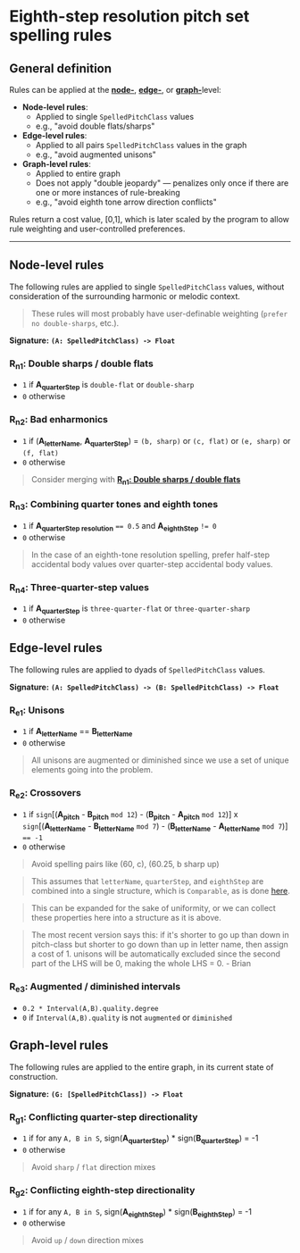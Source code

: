 # Eighth-step resolution pitch set spelling rules

## General definition

Rules can be applied at the [**node-**](#node-level), [**edge-**](#edge-level), or [**graph-**](#graph-level)level:

- **Node-level rules**:
  - Applied to single `SpelledPitchClass` values
  - e.g., "avoid double flats/sharps"
- **Edge-level rules**:
  - Applied to all pairs `SpelledPitchClass` values in the graph
  - e.g., "avoid augmented unisons"
- **Graph-level rules**:
  - Applied to entire graph
  - Does not apply "double jeopardy" — penalizes only once if there are one or more instances of rule-breaking
  - e.g., "avoid eighth tone arrow direction conflicts"
  
Rules return a cost value, [0,1], which is later scaled by the program to allow rule weighting and user-controlled preferences.

---

<a id="node-level"></a>
## Node-level rules

The following rules are applied to single `SpelledPitchClass` values, without consideration of the surrounding harmonic or melodic context.

> These rules will most probably have user-definable weighting (`prefer no double-sharps`, etc.).

**Signature:** **`(A: SpelledPitchClass) -> Float`**

<a id="double-sharps-double-flats"></a>
### R<sub>n1</sub>: Double sharps / double flats
* `1` if **A<sub>quarterStep</sub>** is `double-flat` or `double-sharp`
* `0` otherwise

<a id="bad-enharmonics"></a>
### R<sub>n2</sub>: Bad enharmonics
* `1` if (**A<sub>letterName</sub>**, **A<sub>quarterStep</sub>**) = `(b, sharp)` or `(c, flat)` or `(e, sharp)` or `(f, flat)`
* `0` otherwise

> Consider merging with [**R<sub>n1</sub>: Double sharps / double flats**](#double-sharps-double-flats)

<a id="combining-quarter-tones-eighth-tones"></a>
### R<sub>n3</sub>: Combining quarter tones and eighth tones
* `1` if **A<sub>quarterStep resolution</sub>** `== 0.5` and **A<sub>eighthStep</sub>** `!= 0`
* `0` otherwise

> In the case of an eighth-tone resolution spelling, prefer half-step accidental body values over quarter-step accidental body values. 

<a id="three-quarter-steps"></a>
### R<sub>n4</sub>: Three-quarter-step values
* `1` if **A<sub>quarterStep</sub>** is `three-quarter-flat` or `three-quarter-sharp`
* `0` otherwise

<a id="edge-level"></a>
## Edge-level rules

The following rules are applied to dyads of `SpelledPitchClass` values.

**Signature:** **`(A: SpelledPitchClass) -> (B: SpelledPitchClass) -> Float`**

<a id="unisons"></a>
### R<sub>e1</sub>: Unisons
* `1` if **A<sub>letterName</sub>** == **B<sub>letterName</sub>**
* `0` otherwise

> All unisons are augmented or diminished since we use a set of unique elements going into the problem.

<a id="crossovers/reacharound"></a>
### R<sub>e2</sub>: Crossovers 
* `1` if `sign`[(**A<sub>pitch</sub>** - **B<sub>pitch</sub>** `mod 12`) - (**B<sub>pitch</sub>** - **A<sub>pitch</sub>** `mod 12`)] x `sign`[(**A<sub>letterName</sub>** - **B<sub>letterName</sub>** `mod 7`) - (**B<sub>letterName</sub>** - **A<sub>letterName</sub>** `mod 7`)] `== -1` 
* `0` otherwise

> Avoid spelling pairs like (60, c), (60.25, b sharp up)

> This assumes that `letterName`, `quarterStep`, and `eighthStep` are combined into a single structure, which is `Comparable`, as is done [here](https://github.com/dn-m/PitchSpellingTools/blob/interval-classifier/PitchSpellingTools/PitchSpelling%2BComparable.swift).

> This can be expanded for the sake of uniformity, or we can collect these properties here into a structure as it is above.

> The most recent version says this: if it's shorter to go up than down in pitch-class but shorter to go down than up in letter name, then assign a cost of 1. unisons will be automatically excluded since the second part of the LHS will be 0, making the whole LHS = 0. - Brian

<a id="augmented-diminished"></a>
### R<sub>e3</sub>: Augmented / diminished intervals
* `0.2 * Interval(A,B).quality.degree`
* `0` if `Interval(A,B).quality` is not `augmented` or `diminished`

<a id="graph-level"></a>
## Graph-level rules

The following rules are applied to the entire graph, in its current state of construction.

**Signature:** **`(G: [SpelledPitchClass]) -> Float`**

<a id="quarter-step-incompatibility"></a>
### R<sub>g1</sub>: Conflicting quarter-step directionality
* `1` if for any `A, B in S`, sign(**A<sub>quarterStep</sub>**) * sign(**B<sub>quarterStep</sub>**) = -1
* `0` otherwise

> Avoid `sharp` / `flat` direction mixes

<a id="eighth-step-incompatibility"></a>
### R<sub>g2</sub>: Conflicting eighth-step directionality
* `1` if for any `A, B in S`, sign(**A<sub>eighthStep</sub>**) * sign(**B<sub>eighthStep</sub>**) = -1
* `0` otherwise

> Avoid `up` / `down` direction mixes
